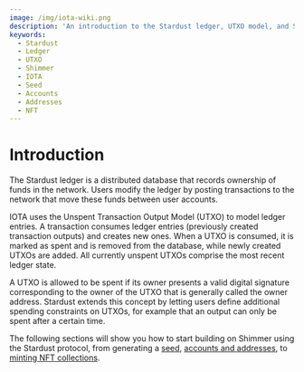 ```yaml
---
image: /img/iota-wiki.png
description: 'An introduction to the Stardust ledger, UTXO model, and Shimmer network. Learn how to start building on Shimmer using the Stardust protocol, from generating a seed, accounts, and addresses, to minting NFT collections.'
keywords:
  - Stardust
  - Ledger
  - UTXO
  - Shimmer
  - IOTA
  - Seed
  - Accounts
  - Addresses
  - NFT
---
```


# Introduction

The Stardust ledger is a distributed database that records ownership of funds in the network. Users modify the ledger by
posting transactions to the network that move these funds between user accounts.

IOTA uses the Unspent Transaction Output Model (UTXO) to model ledger entries. A transaction consumes ledger entries
(previously created transaction outputs) and creates new ones. When a UTXO is consumed, it is marked as spent and is
removed from the database, while newly created UTXOs are added. All currently unspent UTXOs comprise the most recent
ledger state.

A UTXO is allowed to be spent if its owner presents a valid digital signature corresponding to the owner of the UTXO
that is generally called the owner address. Stardust extends this concept by letting users define additional
spending constraints on UTXOs, for example that an output can only be spent after a certain time.

The following sections will show you how to start building on Shimmer using the Stardust protocol, from generating a
[seed](seeds-accounts-and-addresses/seed-mnemonics.mdx),
[accounts and addresses](seeds-accounts-and-addresses/accounts-and-addresses.mdx), to
[minting NFT collections](nft/nft-collections.mdx).
